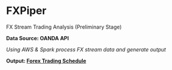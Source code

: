 # FXPiper
FX Stream Trading Analysis
(Preliminary Stage)

**Data Source: OANDA API**

_Using AWS & Spark process FX stream data and generate output_

**Output: [Forex Trading Schedule](http://strenuousfx.s3-website-us-east-1.amazonaws.com/)**
